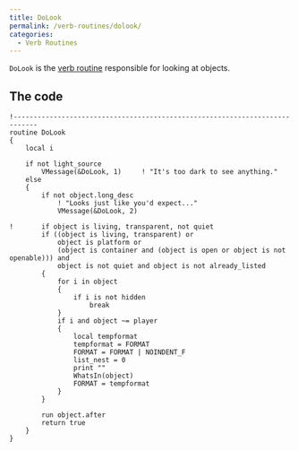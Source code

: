 ```yaml
---
title: DoLook
permalink: /verb-routines/dolook/
categories: 
  - Verb Routines
---
```


`DoLook` is the [verb routine](/categories/#Verb_Routines)
responsible for looking at objects.

## The code

    !----------------------------------------------------------------------------
    routine DoLook
    {
        local i

        if not light_source
            VMessage(&DoLook, 1)     ! "It's too dark to see anything."
        else
        {
            if not object.long_desc
                ! "Looks just like you'd expect..."
                VMessage(&DoLook, 2)

    !       if object is living, transparent, not quiet
            if ((object is living, transparent) or
                object is platform or
                (object is container and (object is open or object is not openable))) and
                object is not quiet and object is not already_listed
            {
                for i in object
                {
                    if i is not hidden
                        break
                }
                if i and object ~= player
                {
                    local tempformat
                    tempformat = FORMAT
                    FORMAT = FORMAT | NOINDENT_F
                    list_nest = 0
                    print ""
                    WhatsIn(object)
                    FORMAT = tempformat
                }
            }

            run object.after
            return true
        }
    }
